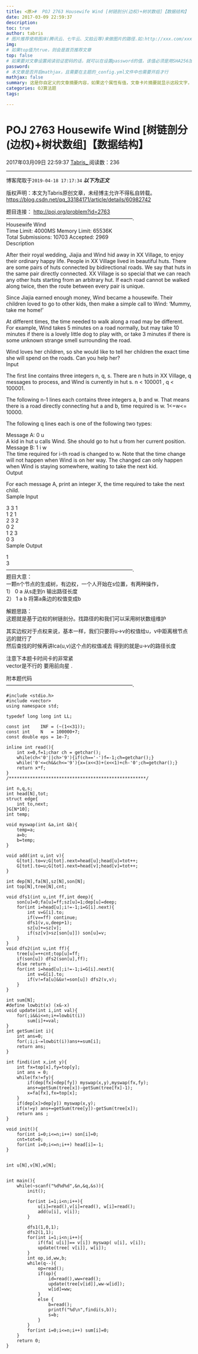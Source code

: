 ```yaml
---
title: <原>#  POJ 2763 Housewife Wind [树链剖分(边权)+树状数组]【数据结构】
date: 2017-03-09 22:59:37
description:
toc: true
author: tabris
# 图片推荐使用图床(腾讯云、七牛云、又拍云等)来做图片的路径.如:http://xxx.com/xxx.jpg
img: 
# 如果top值为true，则会是首页推荐文章
top: false
# 如果要对文章设置阅读验证密码的话，就可以在设置password的值，该值必须是用SHA256加密后的密码，防止被他人识破
password: 
# 本文章是否开启mathjax，且需要在主题的_config.yml文件中也需要开启才行
mathjax: false
summary: 这是你自定义的文章摘要内容，如果这个属性有值，文章卡片摘要就显示这段文字，否则程序会自动截取文章的部分内容作为摘要
categories: OJ算法题
tags:

---
```





#  POJ 2763 Housewife Wind [树链剖分(边权)+树状数组]【数据结构】

2017年03月09日 22:59:37  [ Tabris_ ](https://me.csdn.net/qq_33184171) 阅读数：236


--- 
 博客爬取于`2019-04-18 17:17:34`
***以下为正文***

版权声明：本文为Tabris原创文章，未经博主允许不得私自转载。
https://blog.csdn.net/qq_33184171/article/details/60982742

题目连接： [ http://poj.org/problem?id=2763 ](http://poj.org/problem?id=2763)  
————————————————————————–.  
Housewife Wind  
Time Limit: 4000MS Memory Limit: 65536K  
Total Submissions: 10703 Accepted: 2969  
Description

After their royal wedding, Jiajia and Wind hid away in XX Village, to enjoy
their ordinary happy life. People in XX Village lived in beautiful huts. There
are some pairs of huts connected by bidirectional roads. We say that huts in
the same pair directly connected. XX Village is so special that we can reach
any other huts starting from an arbitrary hut. If each road cannot be walked
along twice, then the route between every pair is unique.

Since Jiajia earned enough money, Wind became a housewife. Their children
loved to go to other kids, then make a simple call to Wind: ‘Mummy, take me
home!’

At different times, the time needed to walk along a road may be different. For
example, Wind takes 5 minutes on a road normally, but may take 10 minutes if
there is a lovely little dog to play with, or take 3 minutes if there is some
unknown strange smell surrounding the road.

Wind loves her children, so she would like to tell her children the exact time
she will spend on the roads. Can you help her?  
Input

The first line contains three integers n, q, s. There are n huts in XX
Village, q messages to process, and Wind is currently in hut s. n < 100001 , q
< 100001\.

The following n-1 lines each contains three integers a, b and w. That means
there is a road directly connecting hut a and b, time required is w. 1<=w<=
10000.

The following q lines each is one of the following two types:

Message A: 0 u  
A kid in hut u calls Wind. She should go to hut u from her current position.  
Message B: 1 i w  
The time required for i-th road is changed to w. Note that the time change
will not happen when Wind is on her way. The changed can only happen when Wind
is staying somewhere, waiting to take the next kid.  
Output

For each message A, print an integer X, the time required to take the next
child.  
Sample Input

3 3 1  
1 2 1  
2 3 2  
0 2  
1 2 3  
0 3  
Sample Output

1  
3  
————————————————————————–.  
题目大意：  
一颗n个节点的生成树，有边权，一个人开始在s位置，有两种操作，  
1） 0 a 从s走到n 输出路径长度  
2） 1 a b 将第a条边的权值变成b

解题思路：  
这题就是基于边权的树链剖分。找路径的和我们可以采用树状数组维护

其实边权对于点权来说，基本一样，我们只要将u->v的权值给u，v中距离根节点远的就行了  
然后查找的时候再讲lca(u,v)这个点的权值减去 得到的就是u->v的路径长度

注意下本题卡时间卡的非常紧  
vector是不行的 要用前向星 .

附本题代码  
————————————————————————–.

    
    
    #include <stdio.h>
    #include <vector>
    using namespace std;
    
    typedef long long int LL;
    
    const int    INF = (~(1<<31));
    const int    N   = 100000+7;
    const double eps = 1e-7;
    
    inline int read(){
        int x=0,f=1;char ch = getchar();
        while(ch<'0'||ch>'9'){if(ch=='-')f=-1;ch=getchar();}
        while('0'<=ch&&ch<='9'){x=(x<<3)+(x<<1)+ch-'0';ch=getchar();}
        return x*f;
    }
    /****************************************************/
    
    int n,q,s;
    int head[N],tot;
    struct edge{
        int to,next;
    }G[N*10];
    int temp;
    
    void myswap(int &a,int &b){
        temp=a;
        a=b;
        b=temp;
    }
    
    void add(int u,int v){
        G[tot].to=v;G[tot].next=head[u];head[u]=tot++;
        G[tot].to=u;G[tot].next=head[v];head[v]=tot++;
    }
    
    int dep[N],fa[N],sz[N],son[N];
    int top[N],tree[N],cnt;
    
    void dfs1(int u,int ff,int deep){
        son[u]=0;fa[u]=ff;sz[u]=1;dep[u]=deep;
        for(int i=head[u];i!=-1;i=G[i].next){
            int v=G[i].to;
            if(v==ff) continue;
            dfs1(v,u,deep+1);
            sz[u]+=sz[v];
            if(sz[v]>sz[son[u]]) son[u]=v;
        }
    }
    void dfs2(int u,int ff){
        tree[u]=++cnt;top[u]=ff;
        if(son[u]) dfs2(son[u],ff);
        else return ;
        for(int i=head[u];i!=-1;i=G[i].next){
            int v=G[i].to;
            if(v!=fa[u]&&v!=son[u]) dfs2(v,v);
        }
    }
    
    int sum[N];
    #define lowbit(x) (x&-x)
    void update(int i,int val){
        for(;i&&i<=n;i+=lowbit(i))
            sum[i]+=val;
    }
    int getSum(int i){
        int ans=0;
        for(;i;i-=lowbit(i))ans+=sum[i];
        return ans;
    }
    
    int findi(int x,int y){
        int fx=top[x],fy=top[y];
        int ans = 0;
        while(fx!=fy){
            if(dep[fx]<dep[fy]) myswap(x,y),myswap(fx,fy);
            ans+=getSum(tree[x])-getSum(tree[fx]-1);
            x=fa[fx],fx=top[x];
        }
        if(dep[x]>dep[y]) myswap(x,y);
        if(x!=y) ans+=getSum(tree[y])-getSum(tree[x]);
        return ans ;
    }
    
    void init(){
        for(int i=0;i<=n;i++) son[i]=0;
        cnt=tot=0;
        for(int i=0;i<=n;i++) head[i]=-1;
    }
    
    
    int u[N],v[N],w[N];
    
    
    int main(){
        while(~scanf("%d%d%d",&n,&q,&s)){
            init();
    
            for(int i=1;i<n;i++){
                u[i]=read(),v[i]=read(), w[i]=read();
                add(u[i], v[i]);
            }
    
            dfs1(1,0,1);
            dfs2(1,1);
            for(int i=1;i<n;i++){
                if(fa[ u[i]]== v[i]) myswap( u[i], v[i]);
                update(tree[ v[i]], w[i]);
            }
            int op,id,ww,b;
            while(q--){
                op=read();
                if(op){
                    id=read(),ww=read();
                    update(tree[v[id]],ww-w[id]);
                    w[id]=ww;
                }
                else {
                    b=read();
                    printf("%d\n",findi(s,b));
                    s=b;
                }
            }
            for(int i=0;i<=n;i++) sum[i]=0;
        }
        return 0;
    }
    

